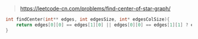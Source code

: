 > https://leetcode-cn.com/problems/find-center-of-star-graph/

``` c
int findCenter(int** edges, int edgesSize, int* edgesColSize){
    return edges[0][0] == edges[1][0] || edges[0][0] == edges[1][1] ? edges[0][0] : edges[0][1];
}
```